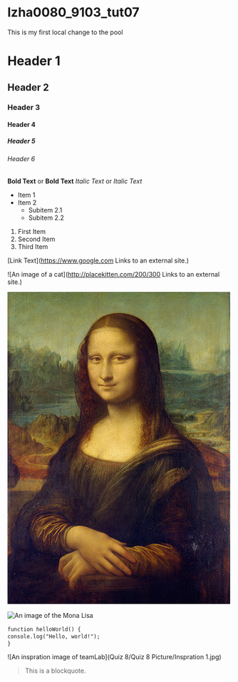# lzha0080_9103_tut07

This is my first local change to the pool

# Header 1
## Header 2
### Header 3
#### Header 4
##### Header 5
###### Header 6

**Bold Text** or __Bold Text__
*Italic Text* or _Italic Text_

- Item 1
- Item 2
  - Subitem 2.1
  - Subitem 2.2

1. First Item
2. Second Item
3. Third Item

[Link Text](https://www.google.com
Links to an external site.)

![An image of a cat](http://placekitten.com/200/300
Links to an external site.)

![An image of the Mona Lisa](asset/Mona_Lisa.jpg)

![An image of the Mona Lisa](Quiz_8/Inspration_1.jpg)

```
function helloWorld() {
console.log("Hello, world!");
}
```
![An inspration image of teamLab](Quiz 8/Quiz 8 Picture/Inspration 1.jpg)

> This is a blockquote.